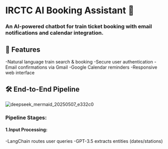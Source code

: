 # IRCTC AI Booking Assistant 🚆
### An AI-powered chatbot for train ticket booking with email notifications and calendar integration.

## 🌟 Features
-Natural language train search & booking
-Secure user authentication
-Email confirmations via Gmail
-Google Calendar reminders
-Responsive web interface

## 🛠️ End-to-End Pipeline
![deepseek_mermaid_20250507_e332c0](https://github.com/user-attachments/assets/3499626d-08a3-46b3-9ebe-d00ed86e9315)
### Pipeline Stages:
#### 1.Input Processing:

-LangChain routes user queries
-GPT-3.5 extracts entities (dates/stations)
